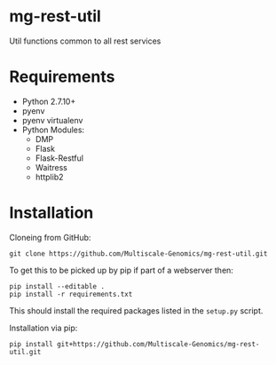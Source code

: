 # mg-rest-util
Util functions common to all rest services

# Requirements
- Python 2.7.10+
- pyenv
- pyenv virtualenv
- Python Modules:
  - DMP
  - Flask
  - Flask-Restful
  - Waitress
  - httplib2

# Installation
Cloneing from GitHub:
```
git clone https://github.com/Multiscale-Genomics/mg-rest-util.git
```
To get this to be picked up by pip if part of a webserver then:
```
pip install --editable .
pip install -r requirements.txt
```
This should install the required packages listed in the `setup.py` script.


Installation via pip:
```
pip install git+https://github.com/Multiscale-Genomics/mg-rest-util.git
```
